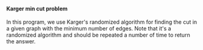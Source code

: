 #### Karger min cut problem

In this program, we use Karger's randomized algorithm for finding the cut in a given graph with the minimum
number of edges. Note that it's a randomized algorithm and should be repeated a number of time to return the
answer.
